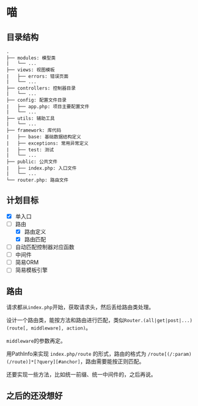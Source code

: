 # 喵

## 目录结构

```
.
├── modules: 模型类
|   └── ...
├── views: 视图模板
|   ├── errors: 错误页面
|   └── ...
├── controllers: 控制器目录
|   └── ...
├── config: 配置文件目录
|   ├── app.php: 项目主要配置文件
|   └── ...
├── utils: 辅助工具
|   └── ...
├──	framework: 库代码
|   ├── base: 基础数据结构定义
|   ├── exceptions: 常用异常定义
|   ├── test: 测试
|   └── ...
├── public: 公共文件
|   ├── index.php: 入口文件
|   └── ...
└── router.php: 路由文件
```

## 计划目标

- [x] 单入口
- [ ] 路由
    - [x] 路由定义
    - [x] 路由匹配
- [ ] 自动匹配控制器对应函数
- [ ] 中间件
- [ ] 简易ORM
- [ ] 简易模板引擎

## 路由

请求都从`index.php`开始，获取请求头，然后丢给路由类处理。

设计一个路由类，能按方法和路由进行匹配，类似`Router.(all|get|post|...)(route[, middleware], action)`。

`middleware`的参数再定。

用PathInfo来实现 `index.php/route` 的形式，路由的格式为 `/route[(/:param)(/route)]*[?query][#anchor]`，路由需要能按正则匹配。

还要实现一些方法，比如统一前缀、统一中间件的，之后再说。

## 之后的还没想好